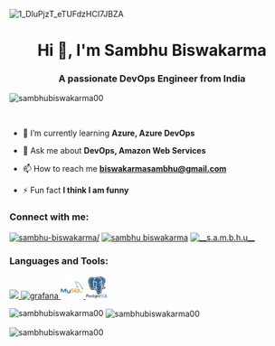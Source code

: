 ![1_DluPjzT_eTUFdzHCI7JBZA](https://github.com/SambhuBiswakarma00/SambhuBiswakarma00/assets/142966523/831467ef-3d85-4297-930f-734a35da324d)






<h1 align="center">Hi 👋, I'm Sambhu Biswakarma</h1>
<h3 align="center">A passionate DevOps Engineer from India</h3>

<p align="left"> <img src="https://komarev.com/ghpvc/?username=sambhubiswakarma00&label=Profile%20views&color=0e75b6&style=flat" alt="sambhubiswakarma00" /> </p>

<p align="left"> <a href="https://twitter.com/" target="blank"><img src="https://img.shields.io/twitter/follow/?logo=twitter&style=for-the-badge" alt="" /></a> </p>

- 🌱 I’m currently learning **Azure, Azure DevOps**

- 💬 Ask me about **DevOps, Amazon Web Services**

- 📫 How to reach me **biswakarmasambhu@gmail.com**

- ⚡ Fun fact **I think I am funny**

<h3 align="left">Connect with me:</h3>
<p align="left">
<a href="https://linkedin.com/in/sambhu-biswakarma/" target="blank"><img align="center" src="https://raw.githubusercontent.com/rahuldkjain/github-profile-readme-generator/master/src/images/icons/Social/linked-in-alt.svg" alt="sambhu-biswakarma/" height="30" width="40" /></a>
<a href="https://fb.com/sambhu biswakarma" target="blank"><img align="center" src="https://raw.githubusercontent.com/rahuldkjain/github-profile-readme-generator/master/src/images/icons/Social/facebook.svg" alt="sambhu biswakarma" height="30" width="40" /></a>
<a href="https://instagram.com/__s.a.m.b.h.u__" target="blank"><img align="center" src="https://raw.githubusercontent.com/rahuldkjain/github-profile-readme-generator/master/src/images/icons/Social/instagram.svg" alt="__s.a.m.b.h.u__" height="30" width="40" /></a>
</p>

<h3 align="left">Languages and Tools:</h3>
<p align="left"> 

<a href="https://skillicons.dev">
    <img src="https://skillicons.dev/icons?i=aws,azure,git,github,kubernetes,docker,terraform,linux,jenkins,ansible,python, bash,nginx, trivy, sonarqube, prometheus, grafana" />
  </a>
  <a href="https://grafana.com" target="_blank" rel="noreferrer"> <img src="https://www.vectorlogo.zone/logos/grafana/grafana-icon.svg" alt="grafana" width="40" height="40"/> </a>
  <a href="https://www.mysql.com/" target="_blank" rel="noreferrer"> <img src="https://raw.githubusercontent.com/devicons/devicon/master/icons/mysql/mysql-original-wordmark.svg" alt="mysql" width="40" height="40"/> </a>
  <a href="https://www.postgresql.org" target="_blank" rel="noreferrer"> <img src="https://raw.githubusercontent.com/devicons/devicon/master/icons/postgresql/postgresql-original-wordmark.svg" alt="postgresql" width="40" height="40"/> </a>
</p>

<p><img align="left" src="https://github-readme-stats.vercel.app/api/top-langs?username=sambhubiswakarma00&show_icons=true&locale=en&layout=compact" alt="sambhubiswakarma00" /></p>

<p>&nbsp;<img align="center" src="https://github-readme-stats.vercel.app/api?username=sambhubiswakarma00&show_icons=true&locale=en" alt="sambhubiswakarma00" /></p>

<p><img align="center" src="https://github-readme-streak-stats.herokuapp.com/?user=sambhubiswakarma00&" alt="sambhubiswakarma00" /></p>

